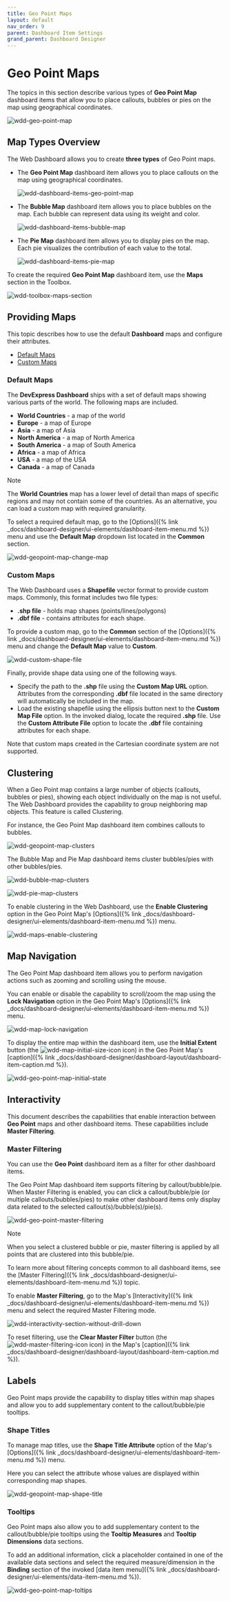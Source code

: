 ```yaml
---
title: Geo Point Maps
layout: default
nav_order: 9
parent: Dashboard Item Settings
grand_parent: Dashboard Designer
---
```

# Geo Point Maps
The topics in this section describe various types of **Geo Point Map** dashboard items that allow you to place callouts, bubbles or pies on the map using geographical coordinates.

![wdd-geo-point-map](/assets/images/dashboards/img126681.png)

## Map Types Overview
The Web Dashboard allows you to create **three types** of Geo Point maps.
* The **Geo Point Map** dashboard item allows you to place callouts on the map using geographical coordinates.
	
	![wdd-dashboard-items-geo-point-map](/assets/images/dashboards/img125121.png)
* The **Bubble Map** dashboard item allows you to place bubbles on the map. Each bubble can represent data using its weight and color.
	
	![wdd-dashboard-items-bubble-map](/assets/images/dashboards/img125115.png)
* The **Pie Map** dashboard item allows you to display pies on the map. Each pie visualizes the contribution of each value to the total.
	
	![wdd-dashboard-items-pie-map](/assets/images/dashboards/img125124.png)

To create the required **Geo Point Map** dashboard item, use the **Maps** section in the Toolbox.

![wdd-toolbox-maps-section](/assets/images/dashboards/img125422.png)


## Providing Maps
This topic describes how to use the default **Dashboard** maps and configure their attributes.
* [Default Maps](#defaultmaps)
* [Custom Maps](#custommaps)

### <a name="defaultmaps"/>Default Maps
The **DevExpress Dashboard**  ships with a set of default maps showing various parts of the world. The following maps are included.
* **World Countries** - a map of the world
* **Europe** - a map of Europe
* **Asia** - a map of Asia
* **North America** - a map of North America
* **South America** - a map of South America
* **Africa** - a map of Africa
* **USA** - a map of the USA
* **Canada** - a map of Canada

> [!NOTE]
> The **World Countries** map has a lower level of detail than maps of specific regions and may not contain some of the countries. As an alternative, you can load a custom map with required granularity.

To select a required default map, go to the [Options]({% link _docs/dashboard-designer/ui-elements/dashboard-item-menu.md %}) menu and use the **Default Map** dropdown list located in the **Common** section.

![wdd-geopoint-map-change-map](/assets/images/dashboards/img125426.png)

### <a name="custommaps"/>Custom Maps
The Web Dashboard uses a **Shapefile** vector format to provide custom maps. Commonly, this format includes two file types:
* **.shp file** - holds map shapes (points/lines/polygons)
* **.dbf file** - contains attributes for each shape.

To provide a custom map, go to the **Common** section of the [Options]({% link _docs/dashboard-designer/ui-elements/dashboard-item-menu.md %}) menu and change the **Default Map** value to **Custom**.

![wdd-custom-shape-file](/assets/images/dashboards/img127210.png)

Finally, provide shape data using one of the following ways.
* Specify the path to the **.shp** file using the **Custom Map URL** option. Attributes from the corresponding **.dbf** file located in the same directory will automatically be included in the map.
* Load the existing shapefile using the ellipsis button next to the **Custom Map File** option. In the invoked dialog, locate the required **.shp** file. Use the **Custom Attribute File** option to locate the **.dbf** file containing attributes for each shape.

Note that custom maps created in the Cartesian coordinate system are not supported.


## Clustering
When a Geo Point map contains a large number of objects (callouts, bubbles or pies), showing each object individually on the map is not useful. The Web Dashboard provides the capability to group neighboring map objects. This feature is called Clustering.

For instance, the Geo Point Map dashboard item combines callouts to bubbles.

![wdd-geopoint-map-clusters](/assets/images/dashboards/img125449.png)

The Bubble Map and Pie Map dashboard items cluster bubbles/pies with other bubbles/pies.

![wdd-bubble-map-clusters](/assets/images/dashboards/img125445.png)

![wdd-pie-map-clusters](/assets/images/dashboards/img125447.png)

To enable clustering in the Web Dashboard, use the **Enable Clustering** option in the Geo Point Map's [Options]({% link _docs/dashboard-designer/ui-elements/dashboard-item-menu.md %}) menu.

![wdd-maps-enable-clustering](/assets/images/dashboards/img125448.png)


## Map Navigation
The Geo Point Map dashboard item allows you to perform navigation actions such as zooming and scrolling using the mouse.

You can enable or disable the capability to scroll/zoom the map using the **Lock Navigation** option in the Geo Point Map's [Options]({% link _docs/dashboard-designer/ui-elements/dashboard-item-menu.md %}) menu.

![wdd-map-lock-navigation](/assets/images/dashboards/img125404.png)

To display the entire map within the dashboard item, use the **Initial Extent** button (the ![wdd-map-initial-size-icon](/assets/images/dashboards/img125402.png) icon) in the Geo Point Map's [caption]({% link _docs/dashboard-designer/dashboard-layout/dashboard-item-caption.md %}).

![wdd-geo-point-map-initial-state](/assets/images/dashboards/img125453.png)

## Interactivity
This document describes the capabilities that enable interaction between **Geo Point** maps and other dashboard items. These capabilities include **Master Filtering**.

### Master Filtering
You can use the **Geo Point** dashboard item as a filter for other dashboard items.

The Geo Point Map dashboard item supports filtering by callout/bubble/pie. When Master Filtering is enabled, you can click a callout/bubble/pie (or multiple callouts/bubbles/pies) to make other dashboard items only display data related to the selected callout(s)/bubble(s)/pie(s).

![wdd-geo-point-master-filtering](/assets/images/dashboards/img125454.png)

> [!NOTE]
> When you select a clustered bubble or pie, master filtering is applied by all points that are clustered into this bubble/pie.

To learn more about filtering concepts common to all dashboard items, see the [Master Filtering]({% link _docs/dashboard-designer/ui-elements/dashboard-item-menu.md %}) topic.

To enable **Master Filtering**, go to the Map's [Interactivity]({% link _docs/dashboard-designer/ui-elements/dashboard-item-menu.md %}) menu and select the required Master Filtering mode.

![wdd-interactivity-section-without-drill-down](/assets/images/dashboards/img125455.png)

To reset filtering, use the **Clear Master Filter** button (the ![wdd-master-filtering-icon](/assets/images/dashboards/img125072.png) icon) in the Map's [caption]({% link _docs/dashboard-designer/dashboard-layout/dashboard-item-caption.md %}).

## Labels
Geo Point maps provide the capability to display titles within map shapes and allow you to add supplementary content to the callout/bubble/pie tooltips.

### Shape Titles
To manage map titles, use the **Shape Title Attribute** option of the Map's [Options]({% link _docs/dashboard-designer/ui-elements/dashboard-item-menu.md %}) menu.

Here you can select the attribute whose values are displayed within corresponding map shapes.

![wdd-geopoint-map-shape-title](/assets/images/dashboards/img125459.png)

### Tooltips
Geo Point maps also allow you to add supplementary content to the callout/bubble/pie tooltips using the **Tooltip Measures** and **Tooltip Dimensions** data sections.

To add an additional information, click a placeholder contained in one of the available data sections and select the required measure/dimension in the **Binding** section of the invoked [data item menu]({% link _docs/dashboard-designer/ui-elements/data-item-menu.md %}).

![wdd-geo-point-map-toltips](/assets/images/dashboards/img125462.png)